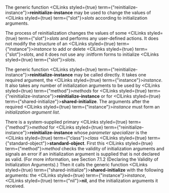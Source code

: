  



The generic function <ClLinks styled={true} term={"reinitialize-instance"}><b>reinitialize-instance</b></ClLinks> may be used to change the values of <ClLinks styled={true} term={"slot"}><i>slots</i></ClLinks> according to initialization arguments. 



The process of reinitialization changes the values of some <ClLinks styled={true} term={"slot"}><i>slots</i></ClLinks> and performs any user-defined actions. It does not modify the structure of an <ClLinks styled={true} term={"instance"}><i>instance</i></ClLinks> to add or delete <ClLinks styled={true} term={"slot"}><i>slots</i></ClLinks>, and it does not use any :initform forms to initialize <ClLinks styled={true} term={"slot"}><i>slots</i></ClLinks>. 



The generic function <ClLinks styled={true} term={"reinitialize-instance"}><b>reinitialize-instance</b></ClLinks> may be called directly. It takes one required argument, the <ClLinks styled={true} term={"instance"}><i>instance</i></ClLinks>. It also takes any number of initialization arguments to be used by <ClLinks styled={true} term={"method"}><i>methods</i></ClLinks> for <ClLinks styled={true} term={"reinitialize-instance"}><b>reinitialize-instance</b></ClLinks> or for <ClLinks styled={true} term={"shared-initialize"}><b>shared-initialize</b></ClLinks>. The arguments after the required <ClLinks styled={true} term={"instance"}><i>instance</i></ClLinks> must form an *initialization argument list*. 



There is a system-supplied primary <ClLinks styled={true} term={"method"}><i>method</i></ClLinks> for <ClLinks styled={true} term={"reinitialize-instance"}><b>reinitialize-instance</b></ClLinks> whose *parameter specializer* is the <ClLinks styled={true} term={"class"}><i>class</i></ClLinks> <ClLinks styled={true} term={"standard-object"}><b>standard-object</b></ClLinks>. First this <ClLinks styled={true} term={"method"}><i>method</i></ClLinks> checks the validity of initialization arguments and signals an error if an initialization argument is supplied that is not declared as valid. (For more information, see Section 7.1.2 (Declaring the Validity of Initialization Arguments).) Then it calls the generic function <ClLinks styled={true} term={"shared-initialize"}><b>shared-initialize</b></ClLinks> with the following arguments: the <ClLinks styled={true} term={"instance"}><i>instance</i></ClLinks>, <ClLinks styled={true} term={"nil"}><b>nil</b></ClLinks>, and the initialization arguments it received. 



